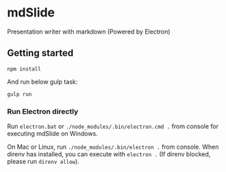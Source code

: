 # mdSlide

Presentation writer with markdown (Powered by Electron)

## Getting started

```
npm install
```

And run below gulp task:

```
gulp run
```

### Run Electron directly

Run `electron.bat` or `./node_modules/.bin/electron.cmd .` from console for executing mdSlide on Windows.

On Mac or Linux, run `./node_modules/.bin/electron .` from console. When direnv has installed, you can execute with `electron .` (If direnv blocked, please run `direnv allow`).
